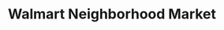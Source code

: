 ---
title: "Walmart Neighborhood Market"
url: /burleson/walmart-neighborhood-market/
shop: Supermarkt
---